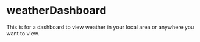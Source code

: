 # weatherDashboard
This is for a dashboard to view weather in your local area or anywhere you want to view.
